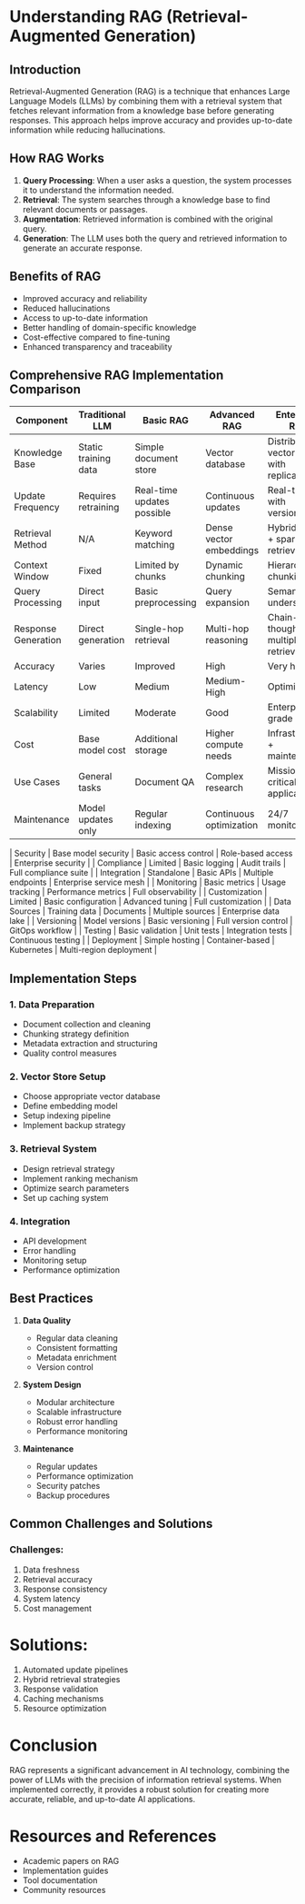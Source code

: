 # Understanding RAG (Retrieval-Augmented Generation)

## Introduction

Retrieval-Augmented Generation (RAG) is a technique that enhances Large Language Models (LLMs) by combining them with a retrieval system that fetches relevant information from a knowledge base before generating responses. This approach helps improve accuracy and provides up-to-date information while reducing hallucinations.

## How RAG Works

1. **Query Processing**: When a user asks a question, the system processes it to understand the information needed.
2. **Retrieval**: The system searches through a knowledge base to find relevant documents or passages.
3. **Augmentation**: Retrieved information is combined with the original query.
4. **Generation**: The LLM uses both the query and retrieved information to generate an accurate response.

## Benefits of RAG

- Improved accuracy and reliability
- Reduced hallucinations
- Access to up-to-date information
- Better handling of domain-specific knowledge
- Cost-effective compared to fine-tuning
- Enhanced transparency and traceability

## Comprehensive RAG Implementation Comparison

| Component          | Traditional LLM                | Basic RAG                  | Advanced RAG               | Enterprise RAG                          |
|--------------------|-------------------------------|----------------------------|----------------------------|-----------------------------------------|
| Knowledge Base      | Static training data          | Simple document store      | Vector database            | Distributed vector store with replication |
| Update Frequency     | Requires retraining           | Real-time updates possible | Continuous updates         | Real-time with versioning               |
| Retrieval Method     | N/A                           | Keyword matching           | Dense vector embeddings     | Hybrid (dense + sparse) retrieval       |
| Context Window       | Fixed                        | Limited by chunks         | Dynamic chunking           | Hierarchical chunking                   |
| Query Processing     | Direct input                 | Basic preprocessing        | Query expansion            | Semantic understanding                   |
| Response Generation  | Direct generation            | Single-hop retrieval       | Multi-hop reasoning        | Chain-of-thought with multiple retrievals |
| Accuracy             | Varies                       | Improved                   | High                       | Very high                               |
| Latency              | Low                          | Medium                     | Medium-High                | Optimized                               |
| Scalability          | Limited                      | Moderate                   | Good                       | Enterprise-grade                        |
| Cost                 | Base model cost              | Additional storage         | Higher compute needs       | Infrastructure + maintenance            |
| Use Cases            | General tasks                | Document QA                | Complex research           | Mission-critical applications            |
| Maintenance          | Model updates only           | Regular indexing           | Continuous optimization     | 24/7 monitoring                         |

| Security            | Base model security           | Basic access control       | Role-based access          | Enterprise security                      |
| Compliance          | Limited                       | Basic logging              | Audit trails               | Full compliance suite                   |
| Integration         | Standalone                    | Basic APIs                 | Multiple endpoints         | Enterprise service mesh                 |
| Monitoring          | Basic metrics                 | Usage tracking             | Performance metrics        | Full observability                      |
| Customization       | Limited                       | Basic configuration        | Advanced tuning            | Full customization                      |
| Data Sources        | Training data                 | Documents                  | Multiple sources           | Enterprise data lake                    |
| Versioning          | Model versions                | Basic versioning           | Full version control       | GitOps workflow                         |
| Testing             | Basic validation              | Unit tests                 | Integration tests          | Continuous testing                      |
| Deployment          | Simple hosting                | Container-based            | Kubernetes                 | Multi-region deployment                 |

## Implementation Steps

### 1. Data Preparation

- Document collection and cleaning
- Chunking strategy definition
- Metadata extraction and structuring
- Quality control measures

### 2. Vector Store Setup

- Choose appropriate vector database
- Define embedding model
- Setup indexing pipeline
- Implement backup strategy

### 3. Retrieval System

- Design retrieval strategy
- Implement ranking mechanism
- Optimize search parameters
- Set up caching system

### 4. Integration

- API development
- Error handling
- Monitoring setup
- Performance optimization

## Best Practices

1. **Data Quality**
   - Regular data cleaning
   - Consistent formatting
   - Metadata enrichment
   - Version control

2. **System Design**
   - Modular architecture
   - Scalable infrastructure
   - Robust error handling
   - Performance monitoring

3. **Maintenance**
   - Regular updates
   - Performance optimization
   - Security patches
   - Backup procedures

## Common Challenges and Solutions

### Challenges:

1. Data freshness
2. Retrieval accuracy  
3. Response consistency  
4. System latency  
5. Cost management  

# Solutions:

1. Automated update pipelines  
2. Hybrid retrieval strategies  
3. Response validation  
4. Caching mechanisms  
5. Resource optimization  

# Conclusion

RAG represents a significant advancement in AI technology, combining the power of LLMs with the precision of information retrieval systems. When implemented correctly, it provides a robust solution for creating more accurate, reliable, and up-to-date AI applications.  

# Resources and References

- Academic papers on RAG  
- Implementation guides  
- Tool documentation  
- Community resources  